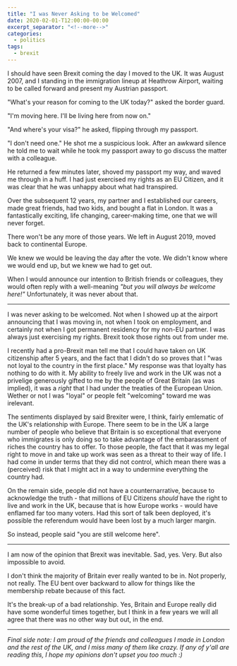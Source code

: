 ```yaml
---
title: "I was Never Asking to be Welcomed"
date: 2020-02-01-T12:00:00-00:00
excerpt_separator: "<!--more-->"
categories:
  - politics
tags:
  - brexit
---
```


I should have seen Brexit coming the day I moved to the UK.  It was August 2007, and I standing in the immigration lineup at Heathrow Airport, waiting to be called forward and present my Austrian passport.

"What's your reason for coming to the UK today?" asked the border guard.

"I'm moving here. I'll be living here from now on."

"And where's your visa?" he asked, flipping through my passport.

"I don't need one." He shot me a suspicious look. After an awkward silence he told me to wait while he took my passport away to go discuss the matter with a colleague. 

He returned a few minutes later, shoved my passport my way, and waved me through in a huff. I had just exercised my rights as an EU Citizen, and it was clear that he was unhappy about what had transpired.

<!--more-->

Over the subsequent 12 years, my partner and I established our careers, made great friends, had two kids, and bought a flat in London. It was a fantastically exciting, life changing, career-making time, one that we will never forget.

There won't be any more of those years. We left in August 2019, moved back to continental Europe.

We knew we would be leaving the day after the vote. We didn't know where we would end up, but we knew we had to get out.

When I would announce our intention to British friends or colleagues, they would often reply with a well-meaning _"but you will always be welcome here!"_ Unfortunately, it was never about that.

---

I was never asking to be welcomed. Not when I showed up at the airport announcing that I was moving in, not when I took on employment, and certainly not when I got permanent residency for my non-EU partner. I was always just exercising my rights. Brexit took those rights out from under me.

I recently had a pro-Brexit man tell me that I could have taken on UK citizenship after 5 years, and the fact that I didn't do so proves that I "was not loyal to the country in the first place."  My response was that loyalty has nothing to do with it. My ability to freely live and work in the UK was not a privelige generously gifted to me by the people of Great Britain (as was implied), it was a _right_ that I had under the treaties of the European Union. Wether or not I was "loyal" or people felt "welcoming" toward me was irelevant.

The sentiments displayed by said Brexiter were, I think, fairly emlematic of the UK's relationship with Europe. There seem to be in the UK a large number of people who believe that Britain is so exceptional that everyone who immigrates is only doing so to take advantage of the embarassment of riches the country has to offer. To those people, the fact that it was my legal right to move in and take up work was seen as a threat to their way of life. I had come in under terms that they did not control, which mean there was a (perceived) risk that I might act in a way to undermine everything the country had.

On the remain side, people did not have a counternarrative, because to acknowledge the truth - that millions of EU Citizens _should_ have the right to live and work in the UK, because that is how Europe works - would have enflamed far too many voters. Had this sort of talk been deployed, it's possible the referendum would have been lost by a much larger margin.

So instead, people said "you are still welcome here".

---

I am now of the opinion that Brexit was inevitable. Sad, yes. Very. But also impossible to avoid. 

I don't think the majority of Britain ever really wanted to be in. Not properly, not really. The EU bent over backward to allow for things like the membership rebate because of this fact. 

It's the break-up of a bad relationship. Yes, Britain and Europe really did have some wonderful times together, but I think in a few years we will all agree that there was no other way but out, in the end.

---

_Final side note: I am proud of the friends and colleagues I made in London and the rest of the UK, and I miss many of them like crazy. If any of y'all are reading this, I hope my opinions don't upset you too much :)_
